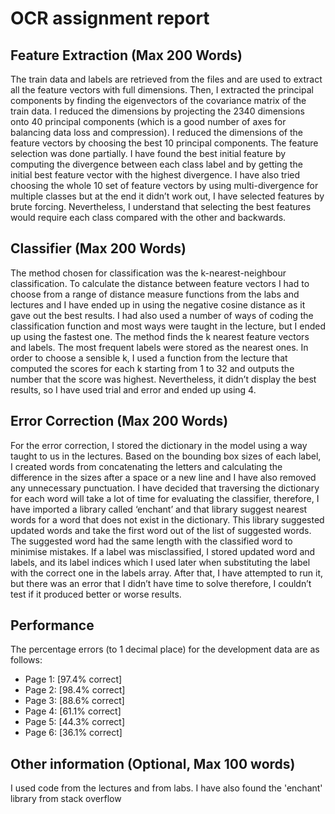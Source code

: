 # OCR assignment report
## Feature Extraction (Max 200 Words)
The train data and labels are retrieved from the files and are used to extract all the feature vectors with full dimensions. 
Then, I extracted the principal components by finding the eigenvectors of the covariance matrix of the train data. 
I reduced the dimensions by projecting the 2340 dimensions onto 40 principal components (which is a good number of axes for balancing data loss and compression). 
I reduced the dimensions of the feature vectors by choosing the best 10 principal components. The feature selection was done partially. 
I have found the best initial feature by computing the divergence between each class label and by getting the initial best feature vector with the highest divergence. 
I have also tried choosing the whole 10 set of feature vectors by using multi-divergence for multiple classes but at the end it didn’t work out, I have selected features by brute forcing. 
Nevertheless, I understand that selecting the best features would require each class compared with the other and backwards. 

## Classifier (Max 200 Words)
The method chosen for classification was the k-nearest-neighbour classification. 
To calculate the distance between feature vectors I had to choose from a range of distance measure functions from the labs and lectures and I have ended up in using the negative cosine distance as it gave out the best results. 
I had also used a number of ways of coding the classification function and most ways were taught in the lecture, but I ended up using the fastest one. 
The method finds the k nearest feature vectors and labels. 
The most frequent labels were stored as the nearest ones. 
In order to choose a sensible k, I used a function from the lecture that computed the scores for each k starting from 1 to 32 and outputs the number that the score was highest. 
Nevertheless, it didn’t display the best results, so I have used trial and error and ended up using 4.

## Error Correction (Max 200 Words)
For the error correction, I stored the dictionary in the model using a way taught to us in the lectures. 
Based on the bounding box sizes of each label, I created words from concatenating the letters and calculating the difference in the sizes 
after a space or a new line and I have also removed any unnecessary punctuation. 
I have decided that traversing the dictionary for each word will take a lot of time for evaluating the classifier, therefore, I have imported a library called ‘enchant’ and that library suggest nearest words for a word that does not exist in the dictionary. 
This library suggested updated words and take the first word out of the list of suggested words. 
The suggested word had the same length with the classified word to minimise mistakes. 
If a label was misclassified, I stored updated word and labels, and its label indices which I used later when substituting the label with the correct one in the labels array. 
After that, I have attempted to run it, but there was an error that I didn’t have time to solve therefore, I couldn’t test if it produced better or worse results.

## Performance
The percentage errors (to 1 decimal place) for the development data are
as follows:
- Page 1: [97.4% correct]
- Page 2: [98.4% correct]
- Page 3: [88.6% correct]
- Page 4: [61.1% correct]
- Page 5: [44.3% correct]
- Page 6: [36.1% correct]

## Other information (Optional, Max 100 words)
I used code from the lectures and from labs. I have also found the 'enchant' library from stack overflow